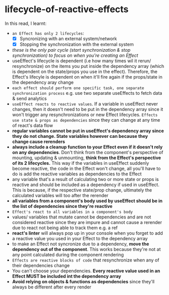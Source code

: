 # lifecycle-of-reactive-effects

In this read, I learnt:

- `an Effect has only 2 lifecycles`:
  - [x] Syncronizing with an external system/network
  - [x] Stopping the synchronization with the external system
- _these is the only pair cycle (start synchronization & stop synchronization) to focus on when you're creating an Effect_
- useEffect's lifecycle is dependent (i.e how many times wil it rerun/ resynchronize) on the items you put inside the dependency array (which is dependent on the state/props you use in the effect). Therefore, the Effect's lifecyle is dependent on when it'll fire again if the props/state in the dependency aray change
- `each effect should perform one specific task, one separate synchronization process` e.g. use two separate useEffects to fetch data & send analytics
- `useEffect reacts to reactive values`. If a variable in useEffect never changes, then it doesn't need to be put in the dependency array since it won't trigger any resynchronizations or new Effect lifecycles. `Effects use state & props as dependencies` since they can change at any time of react's data flow
- **regular variables cannot be put in useEffect's dependency array since they do not change. State variables however can because they change cause rerenders**
- **always include a cleanup function to your Effect even if it doesn't rely on any dependencies**. Don't think from the component's perspective of mounting, updating & unmounting, **think from the Effect's perspective of its 2 lifecycles.** This way if the variables in useEffect suddenly become reactive, the code in the Effect won't change, all you'll have to do is add the reactive variables as dependencies to the Effect
- any variable that's a result of calculating two or more state or props is reactive and should be included as a dependency if used in useEffect. This is because, if the respective state/prop change, ultimately the calculated variables will too after the rerender
- **all variables from a component's body used by useEffect should be in the list of dependencies since they're reactive**
- `Effect's react to all variables in a component's body`
- values/ variables that mutate cannot be dependencies and are not considered reactive since they are impure and cannot cause a rerender due to react not being able to track them e.g. a ref
- **react's linter** will always pop up in your console when you forget to add a reactive value you used in your Effect to the dependency array
- to make an Effect not syncronize due to a dependency, **move the dependency out of the component**. This works because they're not at any point calculated during the component rendering
- `Effects are reactive blocks of code` that resynchronize when any of their dependencies change
- You can't choose your dependencies. **Every reactive value used in an Effect MUST be included int the dependency array**
- **Avoid relying on objects & functions as dependencies** since they'll always be different after every render
